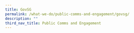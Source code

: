 ```yaml
---
title: GovSG
permalink: /what-we-do/public-comms-and-engagement/govsg/
description: ""
third_nav_title: Public Comms and Engagement
---
```

